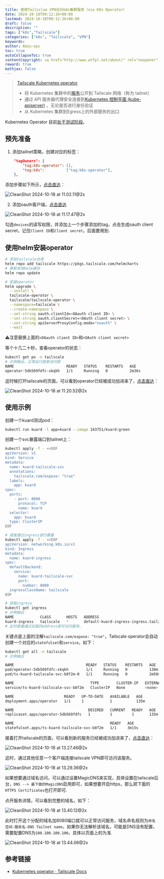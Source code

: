 ```yaml
---
title: 使用Tailsclae VPN访问k8s集群服务（via K8s Operator）
date: 2024-10-18T09:12:26+08:00
lastmod: 2024-10-18T09:12:26+08:00
draft: false
description: ""
tags: ["k8s","Tailscale"]
categories: ["k8s", "Tailscale", "VPN"]
keywords: 
author: AGou-ops
toc: true
autoCollapseToc: true
contentCopyright: <a href="http://www.wtfpl.net/about/" rel="noopener" target="_blank">WTFPL v2</a>
reward: true
mathjax: false
---
```

>[Tailscale Kubernetes operator](https://tailscale.com/kb/1236/kubernetes-operator)
>
> - 将 Kubernetes 集群中的[服务](https://kubernetes.io/docs/concepts/services-networking/service)公开到 Tailscale 网络（称为 tailnet）
> - 通过 API 服务器代理安全连接到[Kubernetes 控制平面 (kube-apiserver)](https://kubernetes.io/docs/concepts/overview/components/#kube-apiserver) ，无论是否进行身份验证
> - 从 Kubernetes 集群到Egress上的外部服务的出口

Kubernetes Operator 目前[处于测试阶段](https://tailscale.com/kb/1167/release-stages#beta)。

<!--more-->
## 预先准备
1. 添加tailnet策略，创建对应的标签：

```json
	"tagOwners": {
		"tag:k8s-operator": [],
		"tag:k8s":          ["tag:k8s-operator"],
	},
```

添加步骤如下所示，[点击直达](https://login.tailscale.com/admin/acls)：

![CleanShot 2024-10-18 at 11.02.11@2x](https://cdn.agou-ops.cn/blog-images/CleanShot%202024-10-18%20at%2011.02.11%402x.png)

2. 添加oauth客户端，[点击直达](https://login.tailscale.com/admin/settings/oauth)

![CleanShot 2024-10-18 at 11.17.47@2x](https://cdn.agou-ops.cn/blog-images/CleanShot%202024-10-18%20at%2011.17.47%402x.png)

勾选`devices`的读写权限，并添加上一个步骤添加的tag，点击生成oauth client secret，记住`Client ID`和`Client secret`，后面要用到.

## 使用helm安装operator

```bash
# 添加tailscale仓库
helm repo add tailscale https://pkgs.tailscale.com/helmcharts
# 更新本地helm缓存
helm repo update

# 安装operator
helm upgrade \
  --install \
  tailscale-operator \
  tailscale/tailscale-operator \
  --namespace=tailscale \
  --create-namespace \
  --set-string oauth.clientId=<OAauth client ID> \
  --set-string oauth.clientSecret=<OAuth client secret> \
  --set-string apiServerProxyConfig.mode="noauth" \
  --wait
```

⚠️注意替换上面的`<OAauth client ID>`和`<OAuth client secret> `

等个十几二十秒，查看operator的状态：

```bash
kubectl get po -n tailscale
# 示例输出，正常运行就是没问题
NAME                        READY   STATUS    RESTARTS   AGE
operator-5db569fdfc-xkqkh   1/1     Running   0          2m36s
```

这时候打开tailscale的页面，可以看到operator已经被成功加进来了，[点击直达](https://login.tailscale.com/admin/machines)：

![CleanShot 2024-10-18 at 11.20.52@2x](https://cdn.agou-ops.cn/blog-images/CleanShot%202024-10-18%20at%2011.20.52%402x.png)

## 使用示例

创建一个kuard测试pod：

```bash
kubectl run kuard -l app=kuard --image 163751/kuard:green
```

创建一个svc暴露端口到tailnet上：

```bash
kubectl apply -f - <<EOF
apiVersion: v1
kind: Service
metadata:
  name: kuard-tailscale-svc
  annotations:
    tailscale.com/expose: "true"
  labels:
    app: kuard
spec:
  ports:
    - port: 8080
      protocol: TCP
      name: kuard
  selector:
    app: kuard
  type: ClusterIP
EOF

# 或者通过ingress进行暴露
kubectl apply -f - <<EOF
apiVersion: networking.k8s.io/v1
kind: Ingress
metadata:
  name: kuard-ingress
spec:
  defaultBackend:
    service:
      name: kuard-tailscale-svc
      port:
        number: 8080
  ingressClassName: tailscale
EOF

# 获取ingress
kubectl get ingress
# 示例输出
NAME            CLASS       HOSTS   ADDRESS                                          PORTS   AGE
kuard-ingress   tailscale   *       default-kuard-ingress-ingress.tail2add5.ts.net   80      33s
# 此时直接通过后面的address即可访问服务。
```

关键点是上面的注解`tailscale.com/expose: "true"`，Tailscale operator会自动创建一个对应的`statefulset`和`service`，如下：

```bash
kubectl get all -n tailscale
# 示例输出

NAME                                 READY   STATUS    RESTARTS   AGE
pod/operator-5db569fdfc-xkqkh        1/1     Running   0          130m
pod/ts-kuard-tailscale-svc-b8f2m-0   1/1     Running   0          2m58s

NAME                                   TYPE        CLUSTER-IP   EXTERNAL-IP   PORT(S)   AGE
service/ts-kuard-tailscale-svc-b8f2m   ClusterIP   None         <none>        <none>    3m17s

NAME                       READY   UP-TO-DATE   AVAILABLE   AGE
deployment.apps/operator   1/1     1            1           135m

NAME                                  DESIRED   CURRENT   READY   AGE
replicaset.apps/operator-5db569fdfc   1         1         1       135m

NAME                                            READY   AGE
statefulset.apps/ts-kuard-tailscale-svc-b8f2m   1/1     3m15s
```

接着打开tailscale的页面，可以看到新的服务已经被成功加进来了，[点击直达](https://login.tailscale.com/admin/machines)：

![CleanShot 2024-10-18 at 13.27.46@2x](https://cdn.agou-ops.cn/blog-images/CleanShot%202024-10-18%20at%2013.27.46%402x.png)

这时，通过其他任意一个客户端连接tailscale VPN即可访问该服务。

![CleanShot 2024-10-18 at 13.29.36@2x](https://cdn.agou-ops.cn/blog-images/CleanShot%202024-10-18%20at%2013.29.36%402x.png)

如果想要通过域名访问，可以通过设置MagicDNS来实现，具体设置在tailscale后台，`DNS --> 最下面的MagicDNS`启用即可，如果想要开启https，那么把下面的`HTTPS Certificates`也打开即可.

点开服务详情，可以看到完整的域名，如下：

![CleanShot 2024-10-18 at 13.40.12@2x](https://cdn.agou-ops.cn/blog-images/CleanShot%202024-10-18%20at%2013.40.12%402x.png)

此时打开这个分配的域名加8080端口就可以正常访问服务，域名命名规则为`命名空间-服务名-DNS Tailnet name`，如果你无法解析该域名，可能是DNS没有配置，需要配置DNS为`100.100.100.100`，具体以页面上的为准.

![CleanShot 2024-10-18 at 13.44.06@2x](https://cdn.agou-ops.cn/blog-images/CleanShot%202024-10-18%20at%2013.44.06%402x.png)

## 参考链接

- [Kubernetes operator · Tailscale Docs](https://tailscale.com/kb/1236/kubernetes-operator)